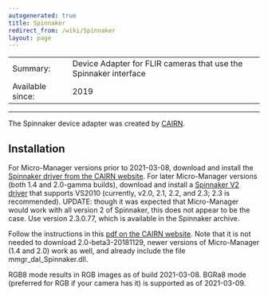 ```yaml
---
autogenerated: true
title: Spinnaker
redirect_from: /wiki/Spinnaker
layout: page
---
```


|                  |                                                                  |
|------------------|------------------------------------------------------------------|
| Summary:         | Device Adapter for FLIR cameras that use the Spinnaker interface |
| Available since: | 2019                                                             |

------------------------------------------------------------------------

The Spinnaker device adapter was created by
[CAIRN](https://www.cairn-research.co.uk).

## Installation

For Micro-Manager versions prior to 2021-03-08, download and install the
[Spinnaker driver from the CAIRN
website](https://www.cairn-research.co.uk/wp-content/uploads/2019/05/SpinnakerSDK_FULL_1.20.0.15_x64.exe).
For later Micro-Manager versions (both 1.4 and 2.0-gamma builds),
download and install a [Spinnaker V2
driver](https://meta.box.lenovo.com/v/link/view/a1995795ffba47dbbe45771477319cc3)
that supports VS2010 (currently, v2.0, 2.1, 2.2, and 2.3; 2.3 is
recommended). UPDATE: though it was expected that Micro-Manager would
work with all version 2 of Spinnaker, this does not appear to be the
case. Use version 2.3.0.77, which is available in the Spinnaker archive.

Follow the instructions in this [pdf on the CAIRN
website](https://www.cairn-research.co.uk/wp-content/uploads/2019/05/READ-ME-INSTALLATION.pdf).
Note that it is not needed to download 2.0-beta3-20181129, newer
versions of Micro-Manager (1.4 and 2.0) work as well, and already
include the file mmgr\_dal\_Spinnaker.dll.

RGB8 mode results in RGB images as of build 2021-03-08. BGRa8 mode
(preferred for RGB if your camera has it) is supported as of 2021-03-09.

